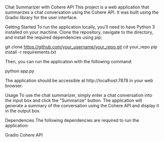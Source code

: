 Chat Summarizer with Cohere API
This project is a web application that summarizes a chat conversation using the Cohere API. It was built using the Gradio library for the user interface.

Getting Started
To run the application locally, you'll need to have Python 3 installed on your machine. Clone the repository, navigate to the directory, and install the required dependencies using pip:

git clone https://github.com/your_username/your_repo.git
cd your_repo
pip install -r requirements.txt

Then, you can run the application with the following command:

    
python app.py

The application should be accessible at http://localhost:7878 in your web browser.

Usage
To use the chat summarizer, simply enter a chat conversation into the input box and click the "Summarize" button. The application will generate a summary of the conversation using the Cohere API and display it in the output box.

Dependencies
The following dependencies are required to run the application:

Gradio
Cohere API
